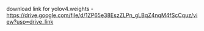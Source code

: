 download link  for yolov4.weights - https://drive.google.com/file/d/1ZP65e38EszZLPn_gLBqZ4nqM4fScCquz/view?usp=drive_link
